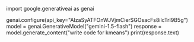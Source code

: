 import google.generativeai as genai

genai.configure(api_key="AIzaSyATFOnWJVjmCierSGOsacFs8ilcTrI9B5g")
model = genai.GenerativeModel("gemini-1.5-flash")
response = model.generate_content("write code for kmeans")
print(response.text)
